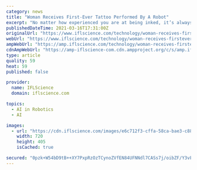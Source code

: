 ```yaml
---
category: news
title: "Woman Receives First-Ever Tattoo Performed By A Robot"
excerpt: "No matter how experienced you are at being inked, it’s always pretty nerve-wracking knowing the finished product will stay with you for the rest of your li"
publishedDateTime: 2021-03-16T17:31:00Z
originalUrl: "https://www.iflscience.com/technology/woman-receives-firstever-tattoo-performed-by-a-robot/"
webUrl: "https://www.iflscience.com/technology/woman-receives-firstever-tattoo-performed-by-a-robot/"
ampWebUrl: "https://amp.iflscience.com/technology/woman-receives-firstever-tattoo-performed-by-a-robot/"
cdnAmpWebUrl: "https://amp-iflscience-com.cdn.ampproject.org/c/s/amp.iflscience.com/technology/woman-receives-firstever-tattoo-performed-by-a-robot/"
type: article
quality: 59
heat: 59
published: false

provider:
  name: IFLScience
  domain: iflscience.com

topics:
  - AI in Robotics
  - AI

images:
  - url: "https://cdn.iflscience.com/images/e6c712f3-cffa-58ca-bae3-c88195aec72d/default-1615915489-cover-image.jpg"
    width: 720
    height: 405
    isCached: true

secured: "0pzk+W54bD9tB++XY7PxpRzOzTCynoZVfEN84UFNNdl7CASs7j/oibZF/Y3vF4FcxlZaLcYPblUBfnxyxWMxGdPyBHPCpNMIrsam9Q5MR8HYExEmXLPUnRKRGmqA9oSNWvmOFiUB+lYapLc3OH62CnCUJNHEZgcKOn+yXs2mAs/43Quom5Bw6GLqcLuPaM9tu8MYbn45FLdr6xDTsjxQmghDlrj4lwtBrAWZZNoUm9RZv2n+f3WzLStVqv3cZE+CxRDAK072U9FLG9MEWwrFDVToKachVJedXdJ6gjiiLxU106AW1EZsSkXs4Bjn2Imhyj2mKZ9Mx3Qobfk/d7pTE0nFaqSAXDBeoHUDbtRKPKk=;+O+Kd8kxNvl6y8ksQ17BsA=="
---
```


